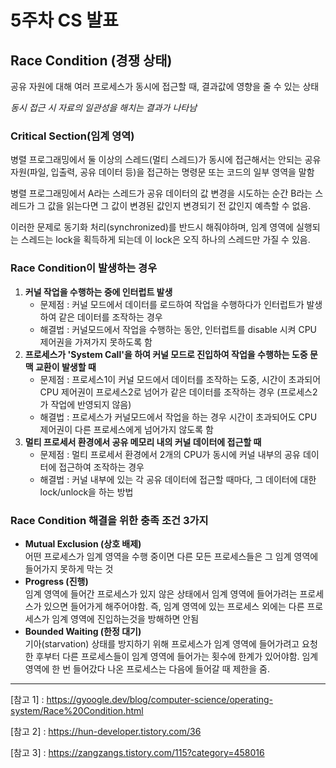 # 5주차 CS 발표

## Race Condition (경쟁 상태)

공유 자원에 대해 여러 프로세스가 동시에 접근할 때, 결과값에 영향을 줄 수 있는 상태

*동시 접근 시 자료의 일관성을 해치는 결과가 나타남*



### Critical Section(임계 영역)

병렬 프로그래밍에서 둘 이상의 스레드(멀티 스레드)가 동시에 접근해서는 안되는 공유 자원(파일, 입출력, 공유 데이터 등)을 접근하는 명령문 또는 코드의 일부 영역을 말함

병렬 프로그래밍에서  A라는 스레드가 공유 데이터의 값 변경을 시도하는 순간 B라는 스레드가 그 값을 읽는다면 그 값이 변경된 값인지 변경되기 전 값인지 예측할 수 없음.

이러한 문제로 동기화 처리(synchronized)를 반드시 해줘야하며, 임계 영역에 실행되는 스레드는 lock을 획득하게 되는데 이 lock은 오직 하나의 스레드만 가질 수 있음.



### Race Condition이 발생하는 경우

1. **커널 작업을 수행하는 중에 인터럽트 발생**
   - 문제점 : 커널 모드에서 데이터를 로드하여 작업을 수행하다가 인터럽트가 발생하여 같은 데이터를 조작하는 경우
   - 해결법 : 커널모드에서 작업을 수행하는 동안, 인터럽트를 disable 시켜 CPU 제어권을 가져가지 못하도록 함
2. **프로세스가 'System Call'을 하여 커널 모드로 진입하여 작업을 수행하는 도중 문맥 교환이 발생할 때**
   - 문제점 : 프로세스1이 커널 모드에서 데이터를 조작하는 도중, 시간이 초과되어 CPU 제어권이 프로세스2로 넘어가 같은 데이터를 조작하는 경우 (프로세스2가 작업에 반영되지 않음)
   - 해결법 : 프로세스가 커널모드에서 작업을 하는 경우 시간이 초과되어도 CPU 제어권이 다른 프로세스에게 넘어가지 않도록 함
3. **멀티 프로세서 환경에서 공유 메모리 내의 커널 데이터에 접근할 때**
   - 문제점 : 멀티 프로세서 환경에서 2개의 CPU가 동시에 커널 내부의 공유 데이터에 접근하여 조작하는 경우
   - 해결법 : 커널 내부에 있는 각 공유 데이터에 접근할 때마다, 그 데이터에 대한 lock/unlock을 하는 방법



### Race Condition 해결을 위한 충족 조건 3가지

- **Mutual Exclusion (상호 배제)</br>**
  어떤 프로세스가 임계 영역을 수행 중이면 다른 모든 프로세스들은 그 임계 영역에 들어가지 못하게 막는 것
- **Progress (진행)</br>**
  임계 영역에 들어간 프로세스가 있지 않은 상태에서 임계 영역에 들어가려는 프로세스가 있으면 들어가게 해주어야함. 즉, 임계 영역에 있는 프로세스 외에는 다른 프로세스가 임계 영역에 진입하는것을 방해하면 안됨
- **Bounded Waiting (한정 대기)</br>**
  기아(starvation) 상태를 방지하기 위해 프로세스가 임계 영역에 들어가려고 요청한 후부터 다른 프로세스들이 임계 영역에 들어가는 횟수에 한계가 있어야함. 임계 영역에 한 번 들어갔다 나온 프로세스는 다음에 들어갈 때 제한을 줌.

---

[참고 1] : <https://gyoogle.dev/blog/computer-science/operating-system/Race%20Condition.html>

[참고 2] : <https://hun-developer.tistory.com/36>

[참고 3] : <https://zangzangs.tistory.com/115?category=458016>


